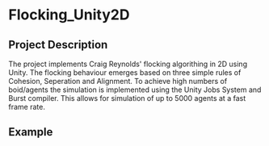 # Flocking_Unity2D
## Project Description
The project implements Craig Reynolds' flocking algorithing in 2D using Unity. The flocking behaviour emerges based on three simple rules of Cohesion, Seperation and Alignment. To achieve high numbers of boid/agents the simulation is implemented using the Unity Jobs System and Burst compiler. This allows for simulation of up to 5000 agents at a fast frame rate.

## Example
